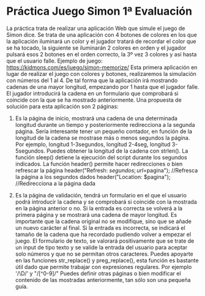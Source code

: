# Práctica Juego Simon 1ª Evaluación
La práctica trata de realizar una aplicación Web que simule el juego de Simon dice. Se trata de una aplicación con 4 botones de colores en los que la aplicación iluminará un color y el jugador tratará de recordar el color que se ha tocado, la siguiente se iluminarán 2 colores en orden y el jugador pulsará esos 2 botones en el orden correcto, la 3º vez 3 colores y así hasta que el usuario falle. 
Ejemplo de juego: https://kidmons.com/es/juego/simon-memorize/ 
Esta primera aplicación en lugar de realizar el juego con colores y botones, realizaremos la simulación con números del 1 al 4. De tal forma que la aplicación irá mostrando cadenas de una mayor longitud, empezando por 1 hasta que el jugador falle. El jugador introducirá la cadena en un formulario que comprobará si coincide con la que se ha mostrado anteriormente. 
Una propuesta de solución para esta aplicación son 2 páginas:
1.	Es la página de inicio, mostrará una cadena de una determinada longitud durante un tiempo y posteriormente redirecciona a la segunda página. 
Sería interesante tener un pequeño contador, en función de la longitud de la cadena se mostrase más o menos segundos la página. Por ejemplo, longitud 1-3segundos, longitud 2-4seg, longitud 3-5segundos.
Puedes obtener la longitud de la cadena con strlen().
La función sleep() detiene la ejecución del script durante los segundos indicados.
La función header() permite hacer redirecciones o bien refrescar la página
header("Refresh: $segundos; url=$pagina"); //Refresca la página a los segundos dados
header("Location: $pagina"); //Redirecciona a la página dada

2.	Es la página de validación, tendrá un formulario en el que el usuario podrá introducir la cadena y se comprobará si coincide con la mostrada en la página anterior o no. 
Si la entrada es correcta se volverá a la primera página y se mostrará una cadena de mayor longitud. Es importante que la cadena original no se modifique, sino que se añade un nuevo carácter al final. 
Si la entrada es incorrecta, se indicará el tamaño de la cadena que ha recordado pudiendo volver a empezar el juego. 
El formulario de texto, se valorará positivamente que se trate de un input de tipo texto y se valide la entrada del usuario para aceptar solo números y que no se permitan otros caracteres.
Puedes apoyarte en las funciones str_replace() y preg_replace(), esta función es bastante útil dado que permite trabajar con expresiones regulares. Por ejemplo '/\D/' y "/[^0-9]/"
Puedes definir otras páginas o bien modificar el contenido de las mostradas anteriormente, tan sólo son una pequeña guía. 
